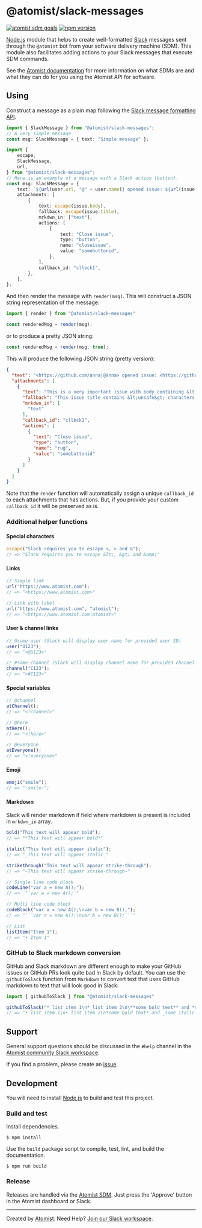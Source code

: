 # @atomist/slack-messages

[![atomist sdm goals](http://badge.atomist.com/T29E48P34/atomist/slack-messages/9e7d7699-14a8-4273-945b-9e5ca08aa38f)](https://app.atomist.com/workspace/T29E48P34)
[![npm version](https://img.shields.io/npm/v/@atomist/slack-messages.svg)](https://www.npmjs.com/package/@atomist/slack-messages)

[Node.js][node] module that helps to create well-formatted
[Slack][slackhq] messages sent through the `@atomist` bot from your
software delivery machine (SDM).  This module also facilitates adding
actions to your Slack messages that execute SDM commands.

See the [Atomist documentation][atomist-doc] for more information on
what SDMs are and what they can do for you using the Atomist API for
software.

[atomist-doc]: https://docs.atomist.com/ (Atomist Documentation)
[slackhq]: https://slack.com/ (Slack)

## Using

Construct a message as a plain map following the [Slack message
formatting API][slack-api].

[slack-api]: https://api.slack.com/docs/message-formatting (Slack message formatting API)

```typescript
import { SlackMessage } from "@atomist/slack-messages";
// A very simple message
const msg: SlackMessage = { text: "Simple message" };
```

```typescript
import {
    escape,
    SlackMessage,
    url,
} from "@atomist/slack-messages";
// Here is an example of a message with a Slack action (button).
const msg: SlackMessage = {
    text: `${url(user.url, "@" + user.name)} opened issue: ${url(issue.url, issue.title)}`,
    attachments: [
        {
            text: escape(issue.body),
            fallback: escape(issue.title),
            mrkdwn_in: ["text"],
            actions: [
                {
                    text: "Close issue",
                    type: "button",
                    name: "closeissue",
                    value: "somebuttonid",
                },
            ],
            callback_id: "cllbck1",
        },
    ],
};
```

And then render the message with `render(msg)`.  This will construct a
JSON string representation of the message:

```typescript
import { render } from "@atomist/slack-messages"

const renderedMsg = render(msg);
```

or to produce a pretty JSON string:

```typescript
const renderedMsg = render(msg, true);
```

This will produce the following JSON string (pretty version):

```json
{
  "text": "<https://github.com/anna|@anna> opened issue: <https://github.com/someorg/somerepo/issues/484|This issue title contains &lt;unsafe&gt; characters and &amp;>",
  "attachments": [
    {
      "text": "This is a very important issue with body containing &lt;unsafe&gt; characters and even &amp;",
      "fallback": "This issue title contains &lt;unsafe&gt; characters and &amp;",
      "mrkdwn_in": [
        "text"
      ],
      "callback_id": "cllbck1",
      "actions": [
        {
          "text": "Close issue",
          "type": "button",
          "name": "rug",
          "value": "somebuttonid"
        }
      ]
    }
  ]
}
```

Note that the `render` function will automatically assign a unique
`callback_id` to each attachments that has actions.  But, if you
provide your custom `callback_id` it will be preserved as is.

### Additional helper functions

#### Special characters

```typescript
escape("Slack requires you to escape <, > and &");
// => "Slack requires you to escape &lt;, &gt; and &amp;"
```

#### Links

```typescript
// Simple link
url("https://www.atomist.com");
// => "<https://www.atomist.com>"

// Link with label
url("https://www.atomist.com", "atomist");
// => "<https://www.atomist.com|atomist>"
```

#### User & channel links

```typescript
// @some-user (Slack will display user name for provided user ID)
user("U123");
// => "<@U123>"

// #some-channel (Slack will display channel name for provided channel ID)
channel("C123");
// => "<#C123>"
```

#### Special variables

```typescript
// @channel
atChannel();
// => "<!channel>"

// @here
atHere();
// => "<!here>"

// @everyone
atEveryone();
// => "<!everyone>"
```

#### Emoji

```typescript
emoji("smile");
// => ":smile:";
```

#### Markdown

Slack will render markdown if field where markdown is present is
included in `mrkdwn_in` array.

```typescript
bold("This text will appear bold");
// => "*This text will appear bold*"

italic("This text will appear italic");
// => "_This text will appear italic_"

strikethrough("This text will appear strike-through");
// => "~This text will appear strike-through~"

// Single line code block
codeLine("var a = new A();");
// =>  "`var a = new A();`"

// Multi line code block
codeBlock("var a = new A();\nvar b = new B();");
// => "```var a = new A();\nvar b = new B();```"

// List
listItem("Item 1");
// => "• Item 1"
```

### GitHub to Slack markdown conversion

GitHub and Slack markdown are different enough to make your GitHub
issues or GitHub PRs look quite bad in Slack by default.  You can use
the `githubToSlack` function from `Markdown` to convert text that uses
GitHub markdown to text that will look good in Slack:

```typescript
import { githubToSlack } from "@atomist/slack-messages"

githubToSlack("* list item 1\n* list item 2\n\**some bold text** and *some italic text* with a link [click here](http://someplace.com)");
// => "• list item 1\n• list item 2\n*some bold text* and _some italic text_ with a link <http://someplace.com|click here>"
```

## Support

General support questions should be discussed in the `#help`
channel in the [Atomist community Slack workspace][slack].

If you find a problem, please create an [issue][].

[issue]: https://github.com/atomist/slack-messages/issues

## Development

You will need to install [Node.js][node] to build and test this
project.

[node]: https://nodejs.org/ (Node.js)

### Build and test

Install dependencies.

```
$ npm install
```

Use the `build` package script to compile, test, lint, and build the
documentation.

```
$ npm run build
```

### Release

Releases are handled via the [Atomist SDM][atomist-sdm].  Just press
the 'Approve' button in the Atomist dashboard or Slack.

[atomist-sdm]: https://github.com/atomist/atomist-sdm (Atomist Software Delivery Machine)

---

Created by [Atomist][atomist].
Need Help?  [Join our Slack workspace][slack].

[atomist]: https://atomist.com/ (Atomist - How Teams Deliver Software)
[slack]: https://join.atomist.com/ (Atomist Community Slack)
